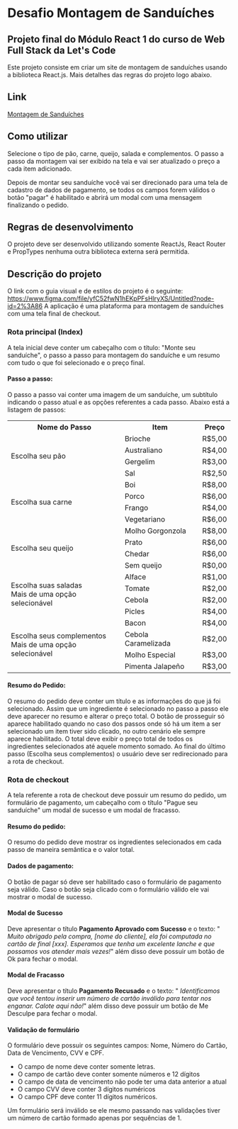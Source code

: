 # Desafio Montagem de Sanduíches

## Projeto final do Módulo React 1 do curso de Web Full Stack da Let's Code

Este projeto consiste em criar um site de montagem de sanduíches usando a biblioteca React.js.
Mais detalhes das regras do projeto logo abaixo.

## Link

[Montagem de Sanduíches](https://antuneslv.github.io/montagem-de-sanduiches/)

## Como utilizar

Selecione o tipo de pão, carne, queijo, salada e complementos. O passo a passo da montagem vai ser exibido na tela e vai ser atualizado o preço a cada item adicionado.

Depois de montar seu sanduíche você vai ser direcionado para uma tela de cadastro de dados de pagamento, se todos os campos forem válidos o botão "pagar" é habilitado e abrirá um modal com uma mensagem finalizando o pedido.

## Regras de desenvolvimento

O projeto deve ser desenvolvido utilizando somente ReactJs, React Router e PropTypes nenhuma outra biblioteca externa será permitida.

## Descrição do projeto

O link com o guia visual e de estilos do projeto é o seguinte: https://www.figma.com/file/yfC52fwN1hEKpPFsHlryXS/Untitled?node-id=2%3A86
A aplicação é uma plataforma para montagem de sanduíches com uma tela final de checkout. 

### Rota principal (Index)

A tela inicial deve conter um cabeçalho com o título: "Monte seu sanduíche", o passo a passo para montagem do sanduíche e um resumo com tudo o que foi selecionado e o preço final.

#### Passo a passo:
O passo a passo vai conter uma imagem de um sanduíche, um subtítulo indicando o passo atual e as opções referentes a cada passo. Abaixo está a listagem de passos:

<table>
	<tr>
		<th>Nome do Passo</th>
		<th>Item</th>
		<th>Preço</th>
	</tr>
	<tr>
		<td rowspan="4">Escolha seu pão</td>
		<td>Brioche</td>
		<td>R$5,00</td>
	</tr>
	<tr>
		<td>Australiano</td>
		<td>R$4,00</td>
	</tr>
	<tr>
		<td>Gergelim</td>
		<td>R$3,00</td>
	</tr>
	<tr>
		<td>Sal</td>
		<td>R$2,50</td>
	</tr>
	<tr>
		<td rowspan="4">Escolha sua carne</td>
		<td>Boi</td>
		<td>R$8,00</td>
	</tr>
	<tr>
		<td>Porco</td>
		<td>R$6,00</td>
	</tr>
	<tr>
		<td>Frango</td>
		<td>R$4,00</td>
	</tr>
	<tr>
		<td>Vegetariano</td>
		<td>R$6,00</td>
	</tr>
	<tr>
		<td rowspan="4">Escolha seu queijo</td>
		<td>Molho Gorgonzola</td>
		<td>R$8,00</td>
	</tr>
	<tr>
		<td>Prato</td>
		<td>R$6,00</td>
	</tr>
	<tr>
		<td>Chedar</td>
		<td>R$6,00</td>
	</tr>
	<tr>
		<td>Sem queijo</td>
		<td>R$0,00</td>
	</tr>
	<tr>
		<td rowspan="4">
			Escolha suas saladas<br />
			Mais de uma opção selecionável
		</td>
		<td>Alface</td>
		<td>R$1,00</td>
	</tr>
	<tr>
		<td>Tomate</td>
		<td>R$2,00</td>
	</tr>
	<tr>
		<td>Cebola</td>
		<td>R$2,00</td>
	</tr>
	<tr>
		<td>Picles</td>
		<td>R$4,00</td>
	</tr>
	<tr>
		<td rowspan="4">
			Escolha seus complementos<br />
			Mais de uma opção selecionável
		</td>
		<td>Bacon</td>
		<td>R$4,00</td>
	</tr>
	<tr>
		<td>Cebola Caramelizada</td>
		<td>R$2,00</td>
	</tr>
	<tr>
		<td>Molho Especial</td>
		<td>R$3,00</td>
	</tr>
	<tr>
		<td>Pimenta Jalapeño</td>
		<td>R$3,00</td>
	</tr>
</table>

#### Resumo do Pedido:
O resumo do pedido deve conter um título e as informações do que já foi selecionado. Assim que um ingrediente é selecionado no passo a passo ele deve aparecer no resumo e alterar o preço total. O botão de prosseguir só aparece habilitado quando no caso dos passos onde só há um item a ser selecionado um item tiver sido clicado, no outro cenário ele sempre aparece habilitado.
O total deve exibir o preço total de todos os ingredientes selecionados até aquele momento somado. Ao final do último passo (Escolha seus complementos) o usuário deve ser redirecionado para a rota de checkout.

### Rota de checkout

A tela referente a rota de checkout deve possuir um resumo do pedido, um formulário de pagamento, um cabeçalho com o título "Pague seu sanduíche" um modal de sucesso e um modal de fracasso.

#### Resumo do pedido:
O resumo do pedido deve mostrar os ingredientes selecionados em cada passo de maneira semântica e o valor total.

#### Dados de pagamento:
O botão de pagar só deve ser habilitado caso o formulário de pagamento seja válido. Caso o botão seja clicado com o formulário válido ele vai mostrar o modal de sucesso.

#### Modal de Sucesso
Deve apresentar o título **Pagamento Aprovado com Sucesso** e o texto: " *Muito obrigado pela compra, [nome do cliente], ela foi computada no cartão de final [xxx]. Esperamos que tenha um excelente lanche e que possamos vos atender mais vezes!*" além disso deve possuir um botão de Ok para fechar o modal.

#### Modal de Fracasso
Deve apresentar o título **Pagamento Recusado** e o texto: " *Identificamos que você tentou inserir um número de cartão inválido para tentar nos enganar. Calote aqui não!*" além disso deve possuir um botão de Me Desculpe para fechar o modal.

#### Validação de formulário
O formulário deve possuir os seguintes campos: Nome, Número do Cartão, Data de Vencimento, CVV e CPF.

 - O campo de nome deve conter somente letras.
 - O campo de cartão deve conter somente números e 12 dígitos
 - O campo de data de vencimento não pode ter uma data anterior a atual
 - O campo CVV deve conter 3 dígitos numéricos
 - O campo CPF deve conter 11 dígitos numéricos.

Um formulário será inválido se ele mesmo passando nas validações tiver um número de cartão formado apenas por sequências de 1.

